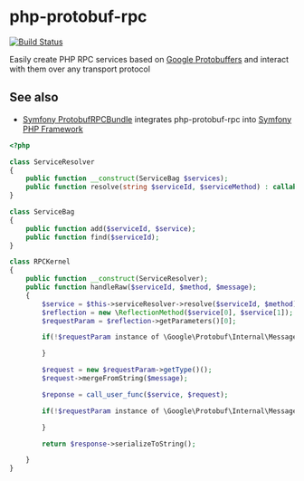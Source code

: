 # php-protobuf-rpc
[![Build Status](https://travis-ci.org/rodrigodiez/php-protobuf-rpc.svg?branch=master)](https://travis-ci.org/rodrigodiez/php-protobuf-rpc) 

Easily create PHP RPC services based on [Google Protobuffers](https://developers.google.com/protocol-buffers/) and interact with them  over any transport protocol

## See also
- [Symfony ProtobufRPCBundle](https://github.com/rodrigodiez/protobuf-rpc-bundle) integrates php-protobuf-rpc into [Symfony PHP Framework](https://symfony.com/)


```php
<?php

class ServiceResolver
{
    public function __construct(ServiceBag $services);
    public function resolve(string $serviceId, $serviceMethod) : callable
}

class ServiceBag
{
    public function add($serviceId, $service);
    public function find($serviceId);
}

class RPCKernel
{
    public function __construct(ServiceResolver);
    public function handleRaw($serviceId, $method, $message);
    {
        $service = $this->serviceResolver->resolve($serviceId, $method);
        $reflection = new \ReflectionMethod($service[0], $service[1]);
        $requestParam = $reflection->getParameters()[0];

        if(!$requestParam instance of \Google\Protobuf\Internal\Message) {

        }

        $request = new $requestParam->getType()();
        $request->mergeFromString($message);

        $reponse = call_user_func($service, $request);

        if(!$requestParam instance of \Google\Protobuf\Internal\Message) {

        }

        return $response->serializeToString();

    }
}
```
